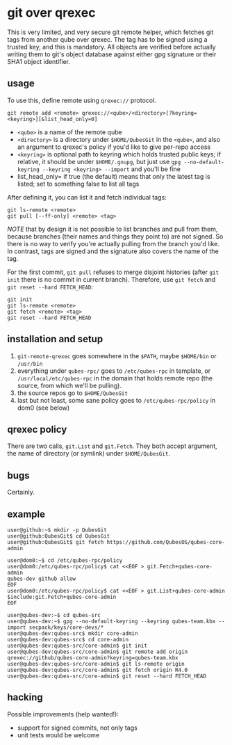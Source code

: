 # git over qrexec

This is very limited, and very secure git remote helper, which fetches git tags
from another qube over qrexec. The tag has to be signed using a trusted key, and
this is mandatory. All objects are verified before actually writing them to
git's object database against either gpg signature or their SHA1 object
identifier.

## usage

To use this, define remote using `qrexec://` protocol.

```
git remote add <remote> qrexec://<qube>/<directory>[?keyring=<keyring>][&list_head_only=0]
```

- `<qube>` is a name of the remote qube
- `<directory>` is a directory under `$HOME/QubesGit` in the `<qube>`, and also
  an argument to qrexec's policy if you'd like to give per-repo access
- `<keyring>` is optional path to keyring which holds trusted public keys; if
  relative, it should be under `$HOME/.gnupg`, but just use
  `gpg --no-default-keyring --keyring <keyring> --import` and you'll be fine
- list_head_only= if true (the default) means that only the latest tag is
  listed; set to something false to list all tags

After defining it, you can list it and fetch individual tags:

```
git ls-remote <remote>
git pull [--ff-only] <remote> <tag>
```

*NOTE* that by design it is not possible to list branches and pull from them,
because branches (their names and things they point to) are not signed. So there
is no way to verify you're actually pulling from the branch you'd like. In
contrast, tags are signed and the signature also covers the name of the tag.

For the first commit, `git pull` refuses to merge disjoint histories (after
`git init` there is no commit in current branch). Therefore, use `git fetch` and
`git reset --hard FETCH_HEAD`:

```
git init
git ls-remote <remote>
git fetch <remote> <tag>
git reset --hard FETCH_HEAD
```

## installation and setup

1. `git-remote-qrexec` goes somewhere in the `$PATH`, maybe `$HOME/bin` or
   `/usr/bin`
1. everything under `qubes-rpc/` goes to `/etc/qubes-rpc` in template, or
   `/usr/local/etc/qubes-rpc` in the domain that holds remote repo (the source,
   from which we'll be pulling).
1. the source repos go to `$HOME/QubesGit`
1. last but not least, some sane policy goes to `/etc/qubes-rpc/policy` in dom0
   (see below)

## qrexec policy

There are two calls, `git.List` and `git.Fetch`. They both accept argument, the
name of directory (or symlink) under `$HOME/QubesGit`.

## bugs

Certainly.

## example

```
user@github:~$ mkdir -p QubesGit
user@github:QubesGit$ cd QubesGit
user@github:QubesGit$ git fetch https://github.com/QubesOS/qubes-core-admin

user@dom0:~$ cd /etc/qubes-rpc/policy
user@dom0:/etc/qubes-rpc/policy$ cat <<EOF > git.Fetch+qubes-core-admin
qubes-dev github allow
EOF
user@dom0:/etc/qubes-rpc/policy$ cat <<EOF > git.List+qubes-core-admin
$include:git.Fetch+qubes-core-admin
EOF

user@qubes-dev:~$ cd qubes-src
user@qubes-dev:~$ gpg --no-default-keyring --keyring qubes-team.kbx --import secpack/keys/core-devs/*
user@qubes-dev:qubes-src$ mkdir core-admin
user@qubes-dev:qubes-src$ cd core-admin
user@qubes-dev:qubes-src/core-admin$ git init
user@qubes-dev:qubes-src/core-admin$ git remote add origin qrexec://github/qubes-core-admin?keyring=qubes-team.kbx
user@qubes-dev:qubes-src/core-admin$ git ls-remote origin
user@qubes-dev:qubes-src/core-admin$ git fetch origin R4.0
user@qubes-dev:qubes-src/core-admin$ git reset --hard FETCH_HEAD
```

## hacking

Possible improvements (help wanted!):
- support for signed commits, not only tags
- unit tests would be welcome

